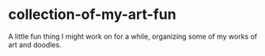 # collection-of-my-art-fun
A little fun thing I might work on for a while, organizing some of my works of art and doodles.
